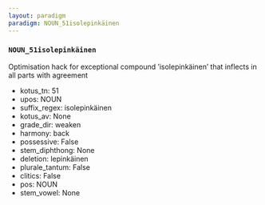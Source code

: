 ```yaml
---
layout: paradigm
paradigm: NOUN_51isolepinkäinen
---
```

### ` NOUN_51isolepinkäinen `

Optimisation hack for exceptional compound ’isolepinkäinen’ that inflects in all parts with agreement
* kotus_tn: 51
* upos: NOUN
* suffix_regex: isolepinkäinen
* kotus_av: None
* grade_dir: weaken
* harmony: back
* possessive: False
* stem_diphthong: None
* deletion: lepinkäinen
* plurale_tantum: False
* clitics: False
* pos: NOUN
* stem_vowel: None
